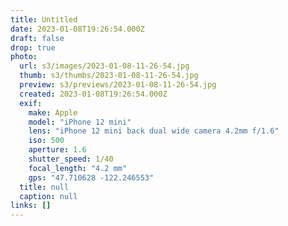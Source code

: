 ```yaml
---
title: Untitled
date: 2023-01-08T19:26:54.000Z
draft: false
drop: true
photo:
  url: s3/images/2023-01-08-11-26-54.jpg
  thumb: s3/thumbs/2023-01-08-11-26-54.jpg
  preview: s3/previews/2023-01-08-11-26-54.jpg
  created: 2023-01-08T19:26:54.000Z
  exif:
    make: Apple
    model: "iPhone 12 mini"
    lens: "iPhone 12 mini back dual wide camera 4.2mm f/1.6"
    iso: 500
    aperture: 1.6
    shutter_speed: 1/40
    focal_length: "4.2 mm"
    gps: "47.710628 -122.246553"
  title: null
  caption: null
links: []
---
```

